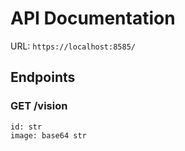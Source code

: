 # API Documentation 

URL: `https://localhost:8585/` 
## Endpoints 
### GET /vision 
```
id: str 
image: base64 str 
```
